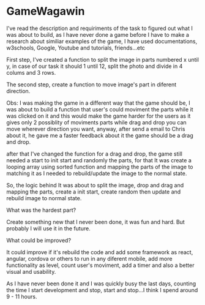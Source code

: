 # GameWagawin

I've read the description and requiriments of the task to figured out what I was about to build, as I have never done a game before I have to make a research about similiar examples of the game, I have used documentations, w3schools, Google, Youtube and tutorials, friends...etc

First step, I've created a function to split the image in parts numbered x until y, in case of our task it should 1 until 12, split the photo and divide in 4 colums and 3 rows.

The second step, create a function to move image's part in diferent direction.

Obs: I was making the game in a different way that the game should be, I was about to build a function that user's could moviment the parts while it was clicked on it and this would make the game harder for the users as it gives only 2 possiblity of moviments parts while drag and drop you can move wherever direction you want, anyway, after send a email to Chris about it, he gave me a faster feedback about it the game should be a drag and drop.

after that I've changed the function for a drag and drop, the game still needed a start to init start and randomly the parts, for that It was create a looping array using sorted function and mapping the parts of the image to matching it as I needed to rebuild/update the image to the normal state.

So, the logic behind It was about to split the image, drop and drag and mapping the parts, create a init start, create random then update and rebuild image to normal state.


What was the hardest part?

Create something new that I never been done, it was fun and hard. But probably I will use it in the future.

What could be improved? 

It could improve if it's rebuild the code and add some framework as react, angular, cordova or others to run in any diferent mobile, add more functionality as level, count user's moviment, add a timer and also a better visual and usability.

As I have never been done it and I was quickly busy the last days, counting the time I start development and stop, start and stop...I think I spend around 9 - 11 hours. 



